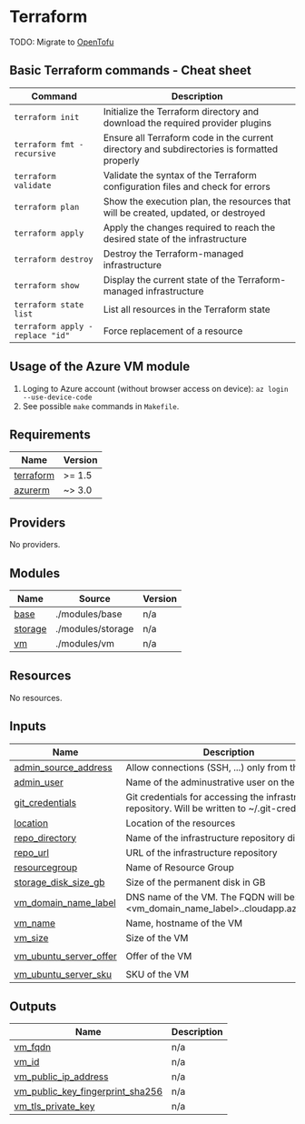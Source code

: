 # Terraform

TODO: Migrate to [OpenTofu](https://opentofu.org/)

## Basic Terraform commands - Cheat sheet

| Command                         | Description                                                                                 |
| ------------------------------- | ------------------------------------------------------------------------------------------- |
| `terraform init`                | Initialize the Terraform directory and download the required provider plugins               |
| `terraform fmt -recursive`      | Ensure all Terraform code in the current directory and subdirectories is formatted properly |
| `terraform validate`            | Validate the syntax of the Terraform configuration files and check for errors               |
| `terraform plan`                | Show the execution plan, the resources that will be created, updated, or destroyed          |
| `terraform apply`               | Apply the changes required to reach the desired state of the infrastructure                 |
| `terraform destroy`             | Destroy the Terraform-managed infrastructure                                                |
| `terraform show`                | Display the current state of the Terraform-managed infrastructure                           |
| `terraform state list`          | List all resources in the Terraform state                                                   |
| `terraform apply -replace "id"` | Force replacement of a resource                                                             |

## Usage of the Azure VM module

1. Loging to Azure account (without browser access on device): `az login --use-device-code`
2. See possible `make` commands in `Makefile`.

<!-- BEGIN_TF_DOCS -->
## Requirements

| Name | Version |
|------|---------|
| <a name="requirement_terraform"></a> [terraform](#requirement\_terraform) | >= 1.5 |
| <a name="requirement_azurerm"></a> [azurerm](#requirement\_azurerm) | ~> 3.0 |

## Providers

No providers.

## Modules

| Name | Source | Version |
|------|--------|---------|
| <a name="module_base"></a> [base](#module\_base) | ./modules/base | n/a |
| <a name="module_storage"></a> [storage](#module\_storage) | ./modules/storage | n/a |
| <a name="module_vm"></a> [vm](#module\_vm) | ./modules/vm | n/a |

## Resources

No resources.

## Inputs

| Name | Description | Type | Default | Required |
|------|-------------|------|---------|:--------:|
| <a name="input_admin_source_address"></a> [admin\_source\_address](#input\_admin\_source\_address) | Allow connections (SSH, ...) only from this IP | `string` | n/a | yes |
| <a name="input_admin_user"></a> [admin\_user](#input\_admin\_user) | Name of the adminustrative user on the VM | `string` | `"azureuser"` | no |
| <a name="input_git_credentials"></a> [git\_credentials](#input\_git\_credentials) | Git credentials for accessing the infrastructure repository. Will be written to ~/.git-credentials | `string` | n/a | yes |
| <a name="input_location"></a> [location](#input\_location) | Location of the resources | `string` | `"westeurope"` | no |
| <a name="input_repo_directory"></a> [repo\_directory](#input\_repo\_directory) | Name of the infrastructure repository directory | `string` | `"infra"` | no |
| <a name="input_repo_url"></a> [repo\_url](#input\_repo\_url) | URL of the infrastructure repository | `string` | n/a | yes |
| <a name="input_resourcegroup"></a> [resourcegroup](#input\_resourcegroup) | Name of Resource Group | `string` | `"HomeInfra"` | no |
| <a name="input_storage_disk_size_gb"></a> [storage\_disk\_size\_gb](#input\_storage\_disk\_size\_gb) | Size of the permanent disk in GB | `number` | `10` | no |
| <a name="input_vm_domain_name_label"></a> [vm\_domain\_name\_label](#input\_vm\_domain\_name\_label) | DNS name of the VM. The FQDN will be: <vm\_domain\_name\_label>.<location>.cloudapp.azure.com | `string` | n/a | yes |
| <a name="input_vm_name"></a> [vm\_name](#input\_vm\_name) | Name, hostname of the VM | `string` | n/a | yes |
| <a name="input_vm_size"></a> [vm\_size](#input\_vm\_size) | Size of the VM | `string` | `"Standard_D2s_v5"` | no |
| <a name="input_vm_ubuntu_server_offer"></a> [vm\_ubuntu\_server\_offer](#input\_vm\_ubuntu\_server\_offer) | Offer of the VM | `string` | `"0001-com-ubuntu-server-jammy"` | no |
| <a name="input_vm_ubuntu_server_sku"></a> [vm\_ubuntu\_server\_sku](#input\_vm\_ubuntu\_server\_sku) | SKU of the VM | `string` | `"22_04-lts-gen2"` | no |

## Outputs

| Name | Description |
|------|-------------|
| <a name="output_vm_fqdn"></a> [vm\_fqdn](#output\_vm\_fqdn) | n/a |
| <a name="output_vm_id"></a> [vm\_id](#output\_vm\_id) | n/a |
| <a name="output_vm_public_ip_address"></a> [vm\_public\_ip\_address](#output\_vm\_public\_ip\_address) | n/a |
| <a name="output_vm_public_key_fingerprint_sha256"></a> [vm\_public\_key\_fingerprint\_sha256](#output\_vm\_public\_key\_fingerprint\_sha256) | n/a |
| <a name="output_vm_tls_private_key"></a> [vm\_tls\_private\_key](#output\_vm\_tls\_private\_key) | n/a |
<!-- END_TF_DOCS -->
